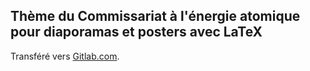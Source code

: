 ## Thème du Commissariat à l'énergie atomique pour diaporamas et posters avec LaTeX

Transféré vers [Gitlab.com](https://gitlab.com/1a7r0ch3/CEA.git).  
